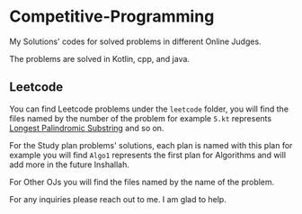 # Competitive-Programming

My Solutions' codes for solved problems in different Online Judges.

The problems are solved in Kotlin, cpp, and java.

## Leetcode 
You can find Leetcode problems under the `leetcode` folder, you will find the files named by the number of the problem for example `5.kt` represents  [Longest Palindromic Substring](https://leetcode.com/problems/longest-palindromic-substring/) and so on.

For the Study plan problems' solutions, each plan is named with this plan for example you will find `Algo1` represents the first plan for Algorithms and will add more in the future Inshallah. 


For Other OJs you will find the files named by the name of the problem. 

For any inquiries please reach out to me. I am glad to help. 
